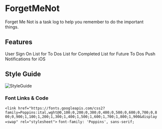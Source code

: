 # ForgetMeNot
Forget Me Not is a task log to help you remember to do the important things.
## Features
User Sign On
List for To Dos
List for Completed 
List for Future To Dos
Push Notifications for iOS

## Style Guide
![StyleGuide](https://readme-images.s3.us-east-2.amazonaws.com/ForgetMeNot_StyleGuide.png)
### Font Links & Code
`<link href="https://fonts.googleapis.com/css2?family=Poppins:ital,wght@0,100;0,200;0,300;0,400;0,500;0,600;0,700;0,800;0,900;1,100;1,200;1,300;1,400;1,500;1,600;1,700;1,800;1,900&display=swap" rel="stylesheet">`
`font-family: 'Poppins', sans-serif;`

